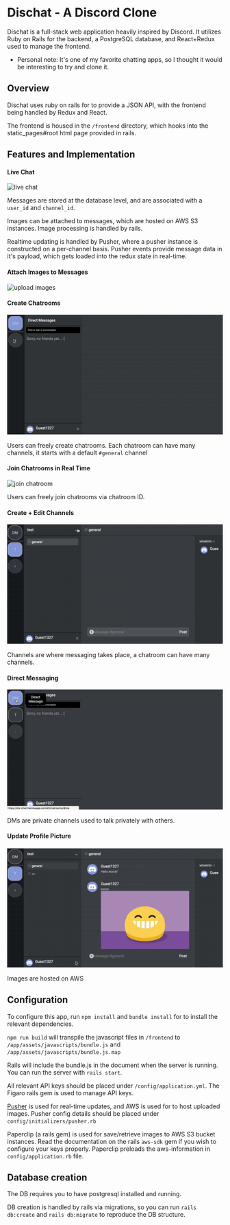 # Dischat - A Discord Clone

Dischat is a full-stack web application heavily inspired by Discord. It utilizes Ruby on Rails for the backend, a PostgreSQL database, and React+Redux used to manage the frontend.

- Personal note: It's one of my favorite chatting apps, so I thought it would be interesting to try and clone it.

## Overview

Dischat uses ruby on rails for to provide a JSON API, with the frontend being handled by Redux and React.

The  frontend is housed in the ```/frontend``` directory, which hooks into the static_pages#root html page provided in rails.


## Features and Implementation

#### Live Chat

![live chat](documentation/features/live_chat.gif?raw=true)

Messages are stored at the database level, and are associated with a `user_id` and `channel_id`.

Images can be attached to messages, which are hosted on AWS S3 instances. Image processing is handled by rails.

Realtime updating is handled by Pusher, where a pusher instance is constructed on a per-channel basis. Pusher events provide message data in it's payload, which gets loaded into the redux state in real-time.

#### Attach Images to Messages
![upload images](documentation/features/live_chat_images.gif)



#### Create Chatrooms
![create chatroom](documentation/features/create_chatroom.gif)

Users can freely create chatrooms. Each chatroom can have many channels, it starts with a default `#general` channel

#### Join Chatrooms in Real Time
![join chatroom](documentation/features/join_chatroom.gif)

Users can freely join chatrooms via chatroom ID.


#### Create + Edit Channels

![create channels](documentation/features/create%20channel.gif)

Channels are where messaging takes place, a chatroom can have many channels.



#### Direct Messaging
![direct messaging](documentation/features/direct_message.gif)

DMs are private channels used to talk privately with others.



#### Update Profile Picture
![update profile picture](documentation/features/update_profile_picture.gif)

Images are hosted on AWS




## Configuration

To configure this app, run ```npm install``` and ```bundle install``` for to install the relevant dependencies.

```npm run build``` will transpile the javascript files in ```/frontend``` to ```/app/assets/javascripts/bundle.js``` and ```/app/assets/javascripts/bundle.js.map```

Rails will include the bundle.js in the document when the server is running. You can run the server with ```rails start```.

All relevant API keys should be placed under ```/config/application.yml```. The Figaro rails gem is used to manage API keys.

[Pusher](http://pusher.com) is used for real-time updates, and AWS is used for to host uploaded images. Pusher config details should be placed under ```config/initializers/pusher.rb```

Paperclip (a rails gem) is used for save/retrieve images to AWS S3 bucket instances. Read the documentation on the rails ```aws-sdk``` gem if you wish to configure your keys properly. Paperclip preloads the aws-information in ```config/application.rb``` file.

## Database creation

The DB requires you to have postgresql installed and running.

DB creation is handled by rails via migrations, so you can run ```rails db:create``` and ```rails db:migrate``` to reproduce the DB structure.

